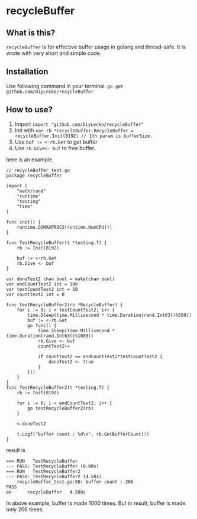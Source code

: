 # recycleBuffer

## What is this?
`recycleBuffer` is for effective buffer usage in golang and thread-safe.
It is wrote with very short and simple code.

## Installation
Use following command in your terminal.
`go get github.com/DiyLecko/recycleBuffer`

## How to use?
1. Import `import "github.com/DiyLecko/recycleBuffer"`
2. Init with `var rb *recycleBuffer.RecycleBuffer = recycleBuffer.Init(8192) // 1th param is bufferSize.`
3. Use `buf := <-rb.Get` to get buffer
4. Use `rb.Give<- buf` to free buffer.

here is an example.
```golang
// recycleBuffer_test.go
package recycleBuffer

import (
	"math/rand"
	"runtime"
	"testing"
	"time"
)

func init() {
	runtime.GOMAXPROCS(runtime.NumCPU())
}

func TestRecycleBuffer(t *testing.T) {
	rb := Init(8192)

	buf := <-rb.Get
	rb.Give <- buf
}

var doneTest2 chan bool = make(chan bool)
var endCountTest2 int = 100
var testCountTest2 int = 10
var countText2 int = 0

func testRecycleBuffer2(rb *RecycleBuffer) {
	for i := 0; i < testCountTest2; i++ {
		time.Sleep(time.Millisecond * time.Duration(rand.Int63()%500))
		buf := <-rb.Get
		go func() {
			time.Sleep(time.Millisecond * time.Duration(rand.Int63()%1000))
			rb.Give <- buf
			countText2++

			if countText2 == endCountTest2*testCountTest2 {
				doneTest2 <- true
			}
		}()
	}
}
func TestRecycleBuffer2(t *testing.T) {
	rb := Init(8192)

	for i := 0; i < endCountTest2; i++ {
		go testRecycleBuffer2(rb)
	}

	<-doneTest2

	t.Logf("buffer count : %d\n", rb.GetBufferCount())
}
```

result is
```
=== RUN   TestRecycleBuffer
--- PASS: TestRecycleBuffer (0.00s)
=== RUN   TestRecycleBuffer2
--- PASS: TestRecycleBuffer2 (4.58s)
	recycleBuffer_test.go:50: buffer count : 206
PASS
ok  	recycleBuffer	4.588s
```

In above example, buffer is made 1000 times. But in result, buffer is made only 206 times.

